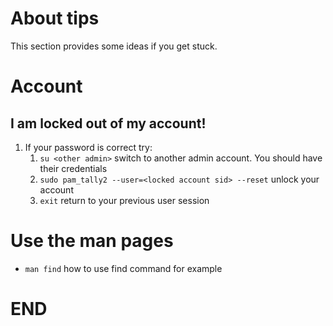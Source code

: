# About tips
This section provides some ideas if you get stuck.

# Account
## I am locked out of my account!
1. If your password is correct try:
    1. `su <other admin>` switch to another admin account. You should have their credentials
    1. `sudo pam_tally2 --user=<locked account sid> --reset` unlock your account
    1. `exit` return to your previous user session

# Use the man pages
* `man find` how to use find command for example

# END
